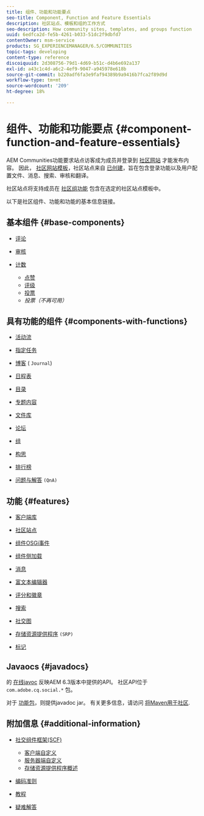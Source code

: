 ```yaml
---
title: 组件、功能和功能要点
seo-title: Component, Function and Feature Essentials
description: 社区站点、模板和组的工作方式
seo-description: How community sites, templates, and groups function
uuid: 6edfca2d-fe5b-4261-b033-51dc2f9dbfd7
contentOwner: msm-service
products: SG_EXPERIENCEMANAGER/6.5/COMMUNITIES
topic-tags: developing
content-type: reference
discoiquuid: 2d308756-79d1-4d69-b51c-d4b6e692a137
exl-id: a43c1c4d-a6c2-4ef9-9047-a945978e618b
source-git-commit: b220adf6fa3e9faf94389b9a9416b7fca2f89d9d
workflow-type: tm+mt
source-wordcount: '209'
ht-degree: 18%

---
```


# 组件、功能和功能要点  {#component-function-and-feature-essentials}

AEM Communities功能要求站点访客成为成员并登录到 [社区网站](overview.md#communitiessites) 才能发布内容。 因此， [社区网站模板](sites.md)，社区站点来自 [已创建](sites-console.md)，旨在包含登录功能以及用户配置文件、消息、搜索、审核和翻译。

社区站点将支持成员在 [社区组功能](functions.md#groups-function) 包含在选定的社区站点模板中。

以下是社区组件、功能和功能的基本信息链接。

## 基本组件 {#base-components}

* [评论](essentials-comments.md)
* [审核](reviews-basics.md)
* [计数](tally.md)

   * [点赞](essentials-liking.md)
   * [评级](rating-basics.md)
   * [投票](essentials-voting.md)
   * *投票（不再可用）*

## 具有功能的组件 {#components-with-functions}

* [活动流](essentials-activities.md)
* [指定任务](essentials-assignments.md)
* [博客](blog-developer-basics.md) ( `Journal`)

* [日程表](calendar-basics-for-developers.md)
* [目录](catalog-developer-essentials.md)
* [专题内容](essentials-featured.md)
* [文件库](essentials-file-library.md)
* [论坛](essentials-forum.md)
* [组](essentials-groups.md)
* [构思](ideation.md)
* [排行榜](leaderboard.md)
* [问题与解答](qna-essentials.md) `(QnA)`

## 功能 {#features}

* [客户端库](clientlibs.md)
* [社区站点](sites-for-developers.md)
* [组件OSGi事件](events.md)
* [组件侧加载](sideloading.md)
* [消息](essentials-messaging.md)
* [富文本编辑器](rte.md)
* [评分和徽章](configure-scoring.md)
* [搜索](search-implementation.md)
* [社交图](essentials-socialgraph.md)
* [存储资源提供程序](srp-and-ugc.md) `(SRP)`

* [标记](tag.md)

## Javaocs {#javadocs}

的 [在线javoc](../../help/sites-developing/reference-materials.md) 反映AEM 6.3版本中提供的API。
社区API位于 `com.adobe.cq.social.*` 包。

对于 [功能包](deploy-communities.md#latestfeaturepack)，则提供javadoc jar。 有关更多信息，请访问 [将Maven用于社区](maven.md#javadocs).

## 附加信息 {#additional-information}

* [社交组件框架(SCF)](scf.md)

   * [客户端自定义](client-customize.md)
   * [服务器端自定义](server-customize.md)
   * [存储资源提供程序概述](srp.md)

* [编码准则](code-guide.md)
* [教程](tutorials.md)
* [疑难解答](troubleshooting.md)
